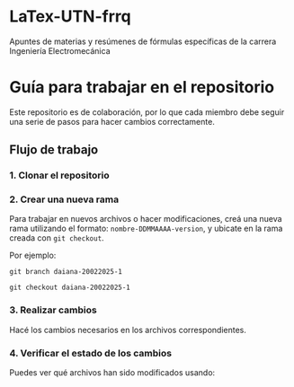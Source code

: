 # LaTex-UTN-frrq
Apuntes de materias y resúmenes de fórmulas específicas de la carrera Ingeniería Electromecánica

# Guía para trabajar en el repositorio

Este repositorio es de colaboración, por lo que cada miembro debe seguir una serie de pasos para hacer cambios correctamente.

## Flujo de trabajo

### 1. **Clonar el repositorio**


### 2. **Crear una nueva rama**

Para trabajar en nuevos archivos o hacer modificaciones, creá una nueva rama utilizando el formato: `nombre-DDMMAAAA-version`, y ubicate en la rama creada con `git checkout`.

Por ejemplo: 
```
git branch daiana-20022025-1
```
```
git checkout daiana-20022025-1
```
### 3. Realizar cambios

Hacé los cambios necesarios en los archivos correspondientes.

### 4. Verificar el estado de los cambios
Puedes ver qué archivos han sido modificados usando:

```
git status 
```
### 5. Agregar los cambios
Agregá todos los cambios con `git add .`, o en a archivos específicos con `git add [filename]`

```
git add .
```
### 6. Confirmar los cambios
Hacé un commit con un mensaje descriptivo que explique los cambios:
```
git commit -m "Descripción de los cambios realizados"
```

### 7. Actualizar tu rama con los últimos cambios

Antes de subir tus cambios, asegurate de que tu rama esté actualizada con los últimos cambios de la rama main:

```
git pull origin main
```
### 8. Subir los cambios al repositorio remoto

Una vez que tengas todos tus cambios listos, subí tu rama al repositorio remoto:

```
git push origin nombre-DDMMAAAA-version
```

### 9. Crear un Pull Request (PR)
Una vez que se trabajó y se hizo el push de un archivo, tenés que hacer el pull en GitHub.

1. Andá a GitHub y abrí el repositorio.
2. Vas a ver un botón que dice "Compare & pull request". Hacé clic ahí.
3. En el Pull Request, agregá una descripción de los cambios realizados.
4. Seleccioná la rama main como la rama base, y tu rama como la rama que querés fusionar.
5. Pedí la revisión de tus cambios antes de fusionar.

### 10. Borrar ramas
Una vez que tu Pull Request haya sido fusionado, podés eliminar la rama tanto local como remotamente.

Eliminar la rama localmente:
```
git branch -d nombre-DDMMAAAA-version
```
Eliminar la rama remotamente:
```
git push origin --delete nombre-DDMMAAAA-version
```

¡Listo! Así es como podés colaborar en este repositorio. Si tenés alguna duda, no dudes en preguntar.

<!-- 
# Agregar archivos
Algunas consideraciones a tener en cuenta
> En revisión de contenido...
### Materias
Crear una carpeta por cada materia que se requiera. Colocar el nombre completo de la materia, en minúsculas y separado por guiones medios. Por ejemplo: `máquinas-eléctricas`


### Materias
Crear una carpeta por cada materia que se requiera. Colocar el nombre completo de la materia, en minúsculas y separado por guiones medios: `máquinas-eléctricas`


#### Teoría

Dentro de la carpeta de la materia, se deberá crear una carpeta de `Teoría`. En dicha carpeta, se deberá crear el archivo *main* del resumen de la materia con el siguiente nombre como ejemplo: `maq-ele-resumen`.
> Si están de acuerdo, nombremos a los archivos con las primeras tres letras de cada palabra. Con dos palabras bastaría. Lo hice con todos menos con mecánica de los fluidos... aunque se podría poner algo como `mec-flu`

Además, se deben crear carpetas que correspondan a las unidades. En cada unidad, crear uno o más archivos respectivos a cada tema. Por ejemplo:
`máquinas-eléctricas/Teoría/U1/transformadores.tex`

Así debería verse el archivo *main*, pueden copiar y pegar: 

```
\documentclass[11pt,a4paper]{article}
\usepackage{{../../paquete}}
\usepackage{{../../estilos}}
\graphicspath{{../Figuras}}
%BEGIN_FOLD
\newcommand{\nombreMateria}{Nombre De La Materia}
%Si escriben las palabras principales con la primera letra en mayúscula, mucho mejor...
\newcommand{\materia}{\textit{\nombreMateria}}
%END_FOLD
\fancyhead[L]{\textsc{\nombreMateria}}

\begin{document}
	\input{../../portada}
	\pagestyle{fancy}
  %A continuación, se agregan los \include{} necesarios
	\include{./U1/...}
\end{document}
```

#### Resumen de Formulas

Así como se crea una carpeta de Teoría, se deberá crear una carpeta llamada `Formulas`. En dicha carpeta, se creará el archivo respectivo al resumen de fórmulas. Ejemplo: `maq-ele-formulas` -->


